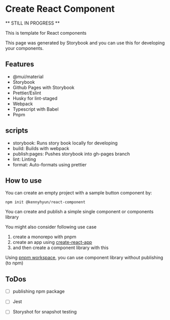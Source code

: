 # Create React Component

** STILL IN PROGRESS **

This is template for React components

This page was generated by Storybook and you can use this for developing your components.

## Features

- @mui/material
- Storybook
- Github Pages with Storybook
- Prettier/Eslint
- Husky for lint-staged
- Webpack
- Typescript with Babel
- Pnpm

## scripts

- storybook: Runs story book locally for developing
- build: Builds with webpack
- publish:pages: Pushes storybook into gh-pages branch
- lint: Linting
- format: Auto-formats using prettier

## How to use

You can create an empty project with a sample button component by:

```
npm init @kennyhyun/react-component
```

You can create and publish a simple single component or components library

You might also consider following use case

1. create a monorepo with pnpm
1. create an app using [create-react-app](https://create-react-app.dev/)
1. and then create a component library with this

Using [pnpm workspace](https://pnpm.io/workspaces), you can use component library without publishing (to npm)

## ToDos

- [ ] publishing npm package
- [ ] Jest
- [ ] Storyshot for snapshot testing

